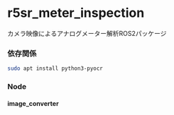 # r5sr_meter_inspection
カメラ映像によるアナログメーター解析ROS2パッケージ

### 依存関係
```bash
sudo apt install python3-pyocr
```

### Node

#### image_converter